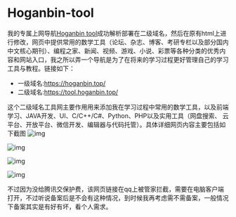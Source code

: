 # Hoganbin-tool
我的专属上网导航[Hoganbin tool](https://tool.hoganbin.top/)成功解析部署在二级域名，然后在原有html上进行修改，网页中提供常用的数学工具（论坛、杂志、博客、考研专栏以及部分国内中文核心期刊）、编程之家、新闻、视频、游戏、小说、彩票等各种分类的优秀内容和网站入口，我之所以弄一个导航是为了在将来的学习过程更好管理自己的学习工具与教程。链接如下：

- 一级域名:https://hoganbin.top/
- 二级域名:https://tool.hoganbin.top/

这个二级域名工具网主要作用用来添加我在学习过程中常用的数学工具，以及前端学习、JAVA开发、UI、C/C++/C#、Python、PHP以及实用工具（网盘搜索、 云平台、开放平台、微信开发、编辑器与代码托管）。具体详细网页内容主要包括如下截图
![img](https://mmbiz.qpic.cn/mmbiz_png/xI5xQJkwYyRBXFQ1nkiakLyzwnCtjFNsweP1GvOvUkLOFDbMXupUeyZcXWKLzWbicasmAlyYxic4pwvklhoribjdNw/640?wx_fmt=png&tp=webp&wxfrom=5&wx_lazy=1&wx_co=1)

![img](https://mmbiz.qpic.cn/mmbiz_png/xI5xQJkwYyRBXFQ1nkiakLyzwnCtjFNswAjd0mYMymm5tML9G7mGic3iaok9SW5RsCdGTWdHmjVnUNOPz9qB4dLiaA/640?wx_fmt=png&tp=webp&wxfrom=5&wx_lazy=1&wx_co=1)

![img](https://mmbiz.qpic.cn/mmbiz_png/xI5xQJkwYyRBXFQ1nkiakLyzwnCtjFNswS1kCicVPV1lWmI99nhIDAos8dGHmZa1IHVCFxf4njNLWNKbmlQZxmDQ/640?wx_fmt=png&tp=webp&wxfrom=5&wx_lazy=1&wx_co=1)

![img](https://mmbiz.qpic.cn/mmbiz_png/xI5xQJkwYyRBXFQ1nkiakLyzwnCtjFNswyPSXVTpoewtnkWU94wg7ZFxcQ6q5Xbfx3RNndIc6lhraCsEpZbTgVQ/640?wx_fmt=png&tp=webp&wxfrom=5&wx_lazy=1&wx_co=1)

不过因为没给腾讯交保护费，该网页链接在qq上被管家拦截，需要在电脑客户端打开，不过听说备案后是不会有这种情况，到时候我再考虑需不需备案，一般情况下备案其实是有好有坏，看个人需求。